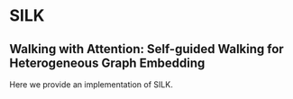 # SILK
## Walking with Attention: Self-guided Walking for Heterogeneous Graph Embedding
Here we provide an implementation of SILK.
